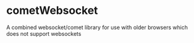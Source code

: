 cometWebsocket
==============

A combined websocket/comet library for use with older browsers which does not support websockets
